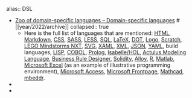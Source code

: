 alias:: DSL

- [Zoo of domain-specific languages – Domain-specific languages](http://dsl-course.org/zoo-of-dsls/) #[[year/2022/archive]]
  collapsed:: true
  - Here is the full list of languages that are mentioned: [HTML](https://en.wikipedia.org/wiki/HTML), [Markdown](https://en.wikipedia.org/wiki/Markdown), [CSS](https://en.wikipedia.org/wiki/Cascading_Style_Sheets), [SASS](https://en.wikipedia.org/wiki/Sass_(stylesheet_language)), [LESS](https://en.wikipedia.org/wiki/Less_(stylesheet_language)), [SQL](https://en.wikipedia.org/wiki/SQL), [LaTeX](https://en.wikipedia.org/wiki/LaTeX), [DOT](https://en.wikipedia.org/wiki/DOT_(graph_description_language)), [Logo](https://en.wikipedia.org/wiki/Logo_(programming_language)), [Scratch](https://en.wikipedia.org/wiki/Scratch_(programming_language)), [LEGO Mindstorms NXT](https://en.wikipedia.org/wiki/Lego_Mindstorms_NXT#Programming), [SVG](https://en.wikipedia.org/wiki/Scalable_Vector_Graphics), [XAML](https://en.wikipedia.org/wiki/Extensible_Application_Markup_Language), [XML](https://en.wikipedia.org/wiki/XML), [JSON](https://en.wikipedia.org/wiki/JSON), [YAML](https://en.wikipedia.org/wiki/YAML), build languages, [LISP](https://en.wikipedia.org/wiki/Lisp_(programming_language)), [COBOL](https://en.wikipedia.org/wiki/COBOL), [Prolog](https://en.wikipedia.org/wiki/Prolog), [Isabelle/HOL](https://en.wikipedia.org/wiki/Isabelle_(proof_assistant)), [Actulus Modeling Language](https://www.edlund.dk/sites/default/files/Downloads/paper_actulus-modeling-language.pdf), [Business Rule Designer](http://www.flexrule.com/products/designer/), [Solidity](https://en.wikipedia.org/wiki/Solidity), [Alloy](https://en.wikipedia.org/wiki/Alloy_(specification_language)), [R](https://en.wikipedia.org/wiki/R_(programming_language)), [Matlab](https://en.wikipedia.org/wiki/MATLAB), [Microsoft Excel](https://en.wikipedia.org/wiki/Microsoft_Excel) (as an example of illustrative programming environment), [Microsoft Access](https://en.wikipedia.org/wiki/Microsoft_Access), [Microsoft Frontpage](https://en.wikipedia.org/wiki/Microsoft_FrontPage), [Mathcad](https://en.wikipedia.org/wiki/Mathcad), [mbeddr](http://mbeddr.com/index.html).
-
-
